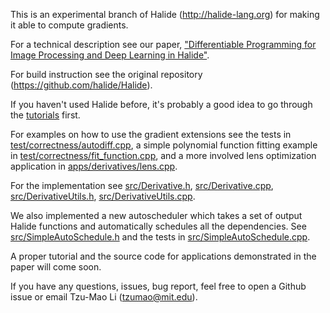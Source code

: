 This is an experimental branch of Halide (http://halide-lang.org) for making it
able to compute gradients.

For a technical description see our paper, ["Differentiable Programming for
Image Processing and Deep Learning in Halide"](https://people.csail.mit.edu/tzumao/gradient_halide/).

For build instruction see the original repository (https://github.com/halide/Halide).

If you haven't used Halide before, it's probably a good idea to go through the [tutorials](http://halide-lang.org/tutorials/tutorial_introduction.html) first.

For examples on how to use the gradient extensions see the tests in
[test/correctness/autodiff.cpp](test/correctness/autodiff.cpp),
a simple polynomial function fitting example in [test/correctness/fit_function.cpp](test/correctness/fit_function.cpp),
and a more involved lens optimization application in [apps/derivatives/lens.cpp](apps/derivatives/lens.cpp).

For the implementation see [src/Derivative.h](src/Derivative.h),
[src/Derivative.cpp](src/Derivative.cpp),
[src/DerivativeUtils.h](src/DerivativeUtils.h),
[src/DerivativeUtils.cpp](src/DerivativeUtils.cpp).

We also implemented a new autoscheduler which takes a set of output Halide functions
and automatically schedules all the dependencies. See [src/SimpleAutoSchedule.h](src/SimpleAutoSchedule.h) and
the tests in [src/SimpleAutoSchedule.cpp](src/SimpleAutoSchedule.cpp).

A proper tutorial and the source code for applications demonstrated in the paper
will come soon.

If you have any questions, issues, bug report, feel free to open a Github issue
or email Tzu-Mao Li (tzumao@mit.edu).

